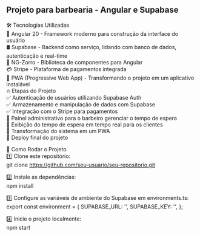 <h2>Projeto para barbearia - Angular e Supabase</h2>
🛠️ Tecnologias Utilizadas<br>
🚀 Angular 20 - Framework moderno para construção da interface do usuário<br>
🛢 Supabase - Backend como serviço, lidando com banco de dados, autenticação e real-time<br>
🎨 NG-Zorro - Biblioteca de componentes para Angular<br>
💳 Stripe - Plataforma de pagamentos integrada<br>
📱 PWA (Progressive Web App) - Transformando o projeto em um aplicativo instalável<br>
🔥 Etapas do Projeto<br>
✅ Autenticação de usuários utilizando Supabase Auth<br>
✅ Armazenamento e manipulação de dados com Supabase<br>
✅ Integração com o Stripe para pagamentos<br>
🔲 Painel administrativo para o barbeiro gerenciar o tempo de espera<br>
🔲 Exibição do tempo de espera em tempo real para os clientes<br>
🔲 Transformação do sistema em um PWA<br>
🔲 Deploy final do projeto<br>

📂 Como Rodar o Projeto<br>
1️⃣ Clone este repositório:<br>
     git clone https://github.com/seu-usuario/seu-repositorio.git<br>

2️⃣ Instale as dependências:<br>
     npm install<br>

3️⃣ Configure as variáveis de ambiente do Supabase em environments.ts:<br>
     export const environment = {
      SUPABASE_URL: '',
      SUPABASE_KEY: '',
    };<br>

4️⃣ Inicie o projeto localmente:<br>
  npm start

